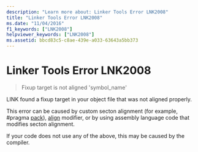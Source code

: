 ```yaml
---
description: "Learn more about: Linker Tools Error LNK2008"
title: "Linker Tools Error LNK2008"
ms.date: "11/04/2016"
f1_keywords: ["LNK2008"]
helpviewer_keywords: ["LNK2008"]
ms.assetid: bbcd83c5-c8ae-439e-a033-63643a5bb373
---
```

# Linker Tools Error LNK2008

> Fixup target is not aligned 'symbol_name'

LINK found a fixup target in your object file that was not aligned properly.

This error can be caused by custom secton alignment (for example, #pragma [pack](../../preprocessor/pack.md)), [align](../../cpp/align-cpp.md) modifier, or by using assembly language code that modifies secton alignment.

If your code does not use any of the above, this may be caused by the compiler.

